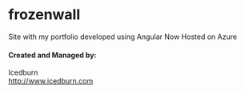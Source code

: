# frozenwall
Site with my portfolio developed using Angular
Now Hosted on Azure

#### Created and Managed by:
Icedburn<br/>
http://www.icedburn.com
